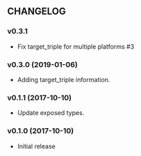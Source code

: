## CHANGELOG

### v0.3.1

* Fix target_triple for multiple platforms #3

### v0.3.0 (2019-01-06)

* Adding target_triple information.

### v0.1.1 (2017-10-10)

* Update exposed types.

### v0.1.0 (2017-10-10)

* Initial release
